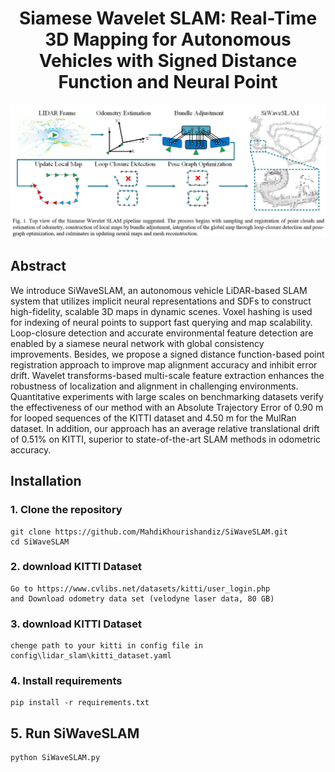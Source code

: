<p align="center">

  <h1 align="center"> Siamese Wavelet SLAM: Real-Time 3D Mapping for Autonomous Vehicles with Signed Distance Function and Neural Point</h1>


![alt text](https://github.com/MahdiKhourishandiz/SiWaveSLAM/blob/main/paper%20overview/overview.png)





## Abstract

We introduce SiWaveSLAM, an autonomous vehicle LiDAR-based SLAM system that utilizes implicit neural representations and SDFs to construct high-fidelity, scalable 3D maps in dynamic scenes. Voxel hashing is used for indexing of neural points to support fast querying and map scalability. Loop-closure detection and accurate environmental feature detection are enabled by a siamese neural network with global consistency improvements. Besides, we propose a signed distance function-based point registration approach to improve map alignment accuracy and inhibit error drift. Wavelet transforms-based multi-scale feature extraction enhances the robustness of localization and alignment in challenging environments. Quantitative experiments with large scales on benchmarking datasets verify the effectiveness of our method with an Absolute Trajectory Error of 0.90 m for looped sequences of the KITTI dataset and 4.50 m for the MulRan dataset. In addition, our approach has an average relative translational drift of 0.51% on KITTI, superior to state-of-the-art SLAM methods in odometric accuracy. 



## Installation


### 1. Clone the repository

```
git clone https://github.com/MahdiKhourishandiz/SiWaveSLAM.git
cd SiWaveSLAM
```


### 2. download KITTI Dataset
```
Go to https://www.cvlibs.net/datasets/kitti/user_login.php
and Download odometry data set (velodyne laser data, 80 GB)
```

### 3. download KITTI Dataset
```
chenge path to your kitti in config file in
config\lidar_slam\kitti_dataset.yaml
```


### 4. Install requirements
```
pip install -r requirements.txt
```

## 5. Run SiWaveSLAM
```
python SiWaveSLAM.py
```
